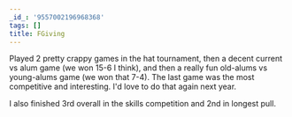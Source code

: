 ```yaml
---
_id_: '9557002196968368'
tags: []
title: FGiving
---
```


Played 2 pretty crappy games in the hat tournament, then a decent current vs alum game (we won 15-6 I think), and then a really fun old-alums vs young-alums game (we won that 7-4). The last game was the most competitive and interesting. I'd love to do that again next year.

I also finished 3rd overall in the skills competition and 2nd in longest pull.
